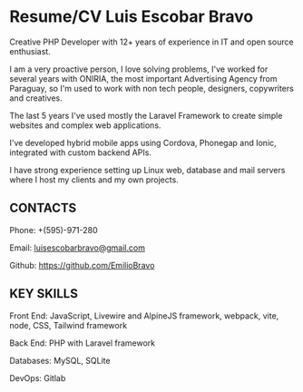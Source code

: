 # Resume/CV Luis Escobar Bravo

Creative PHP Developer with 12+ years of experience in IT and open source enthusiast.

I am a very proactive person, I love solving problems, I've worked for several years with ONIRIA, the most important Advertising Agency from Paraguay, so I'm used to work with non tech people, designers, copywriters and creatives.

The last 5 years I've used mostly the Laravel Framework to create simple websites and complex web applications.

I've developed hybrid mobile apps using Cordova, Phonegap and Ionic, integrated with custom backend APIs.

I have strong experience setting up Linux web, database and mail servers where I host my clients and my own projects.

## CONTACTS
Phone: +(595)-971-280

Email: luisescobarbravo@gmail.com

Github: https://github.com/EmilioBravo

## KEY SKILLS

Front End:
JavaScript, Livewire and AlpineJS framework, webpack, vite, node, CSS, Tailwind framework

Back End:
PHP with Laravel framework

Databases:
MySQL, SQLite

DevOps:
Gitlab